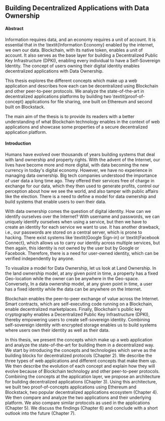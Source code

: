 ## Building Decentralized Applications with Data Ownership

#### Abstract

Information requires data, and an economy requires a unit of account. It is essential that in the \textit{Information Economy} enabled by the internet, we own our data. Blockchain, with its native token, enables a unit of account. It also serves as the base layer for building a Decentralized Public Key Infrastructure (DPKI), enabling every individual to have a Self-Sovereign Identity. The concept of users owning their digital identity enables decentralized applications with Data Ownership.

This thesis explores the different concepts which make up a web application and describes how each can be decentralized using Blockchain and other peer-to-peer protocols. We analyze the state-of-the-art in decentralized applications platforms by building two \textit{proof-of-concept} applications for file sharing, one built on Ethereum and second built on Blockstack.

The main aim of the thesis is to provide its readers with a better understanding of what Blockchain technology enables in the context of web applications and showcase some properties of a secure decentralized application platform.

#### Introduction

Humans have evolved over thousands of years building systems that deal with land ownership and property rights. With the advent of the Internet, our lives have become more and more digital, with data becoming the new currency in today's digital economy. However, we have no experience in managing data ownership. Big tech companies understood the importance of user data a long time ago. They offered their services free of charge in exchange for our data, which they then used to generate profits, control our perception about how we see the world, and also tamper with public affairs like the election. There is a need to define a model for data ownership and build systems that enable users to own their data.

With data ownership comes the question of digital identity. How can we identify ourselves over the Internet? With username and passwords, we can uniquely identify ourselves when using a service, but then we have to create an identity for each service we want to use. It has another drawback, i.e., our passwords are stored on a central server, which is prone to hacking. There exist systems like \textit{Google Sign-in} or \textit{Facebook Connect}, which allows us to carry our identity across multiple services, but then again, this identity is not owned by the user but by Google or Facebook. Therefore, there is a need for user-owned identity, which can be verified independently by anyone.

To visualize a model for Data Ownership, let us look at Land Ownership. In the land ownership model, at any given point in time, a property has a fixed Geo-location while the owner can be anywhere in the Geo-space. Conversely, In a data ownership model, at any given point in time, a user has a fixed identity while the data can be anywhere on the Internet.

Blockchain enables the peer-to-peer exchange of value across the Internet. Smart contracts, which are self-executing code running on a Blockchain, enable decentralized marketplaces. Finally, Blockchain's public key cryptography enables a Decentralized Public Key Infrastructure (DPKI), thereby empowering users to create self-sovereign identity. Combining self-sovereign identity with encrypted storage enables us to build systems where users own their identity as well as their data.

In this thesis, we present the concepts which make up a web application and analyze the state-of-the-art for building them in a decentralized way. We start by introducing the concepts and technologies which serve as the building blocks for decentralized protocols (Chapter 2). We describe the three types of web applications and different concepts that make them up. We then describe the evolution of each concept and explain how they will evolve because of Blockchain technology and other peer-to-peer protocols. Combining the concepts at the application layer, we propose an architecture for building decentralized applications (Chapter 3). Using this architecture, we built two proof-of-concepts applications using Ethereum and Blockstack, two popular decentralized applications ecosystem (Chapter 4). We then compare and analyze the two applications and their underlying platform. We also compare similar protocols as used in the applications (Chapter 5). We discuss the findings (Chapter 6) and conclude with a short outlook into the future (Chapter 7).
